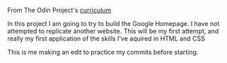 From The Odin Project's [curriculum](http://www.theodinproject.com/courses/web-development-101/lessons/html-css)

In this project I am going to try to build the Google Homepage. I have not attempted to replicate another website. This will be my first attempt, and really my first application of the skills I've aquired in HTML and CSS

This is me making an edit to practice my commits before starting.